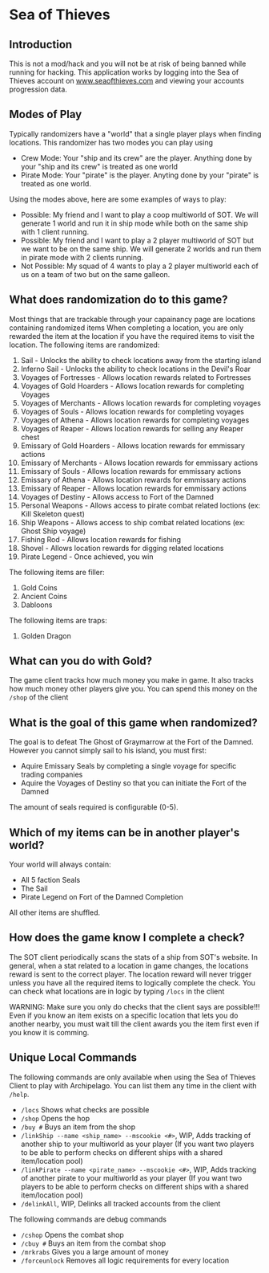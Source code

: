 # Sea of Thieves

## Introduction
This is not a mod/hack and you will not be at risk of being banned while running for hacking.
This application works by logging into the Sea of Thieves account on www.seaofthieves.com and viewing your accounts progression data.

## Modes of Play

Typically randomizers have a "world" that a single player plays when finding locations. This randomizer has two modes you can play using
- Crew Mode: Your "ship and its crew" are the player. Anything done by your "ship and its crew" is treated as one world
- Pirate Mode: Your "pirate" is the player. Anyting done by your "pirate" is treated as one world.

Using the modes above, here are some examples of ways to play:
- Possible: My friend and I want to play a coop multiworld of SOT. We will generate 1 world and run it in ship mode while both on the same ship with 1 client running.
- Possible: My friend and I want to play a 2 player multiworld of SOT but we want to be on the same ship. We will generate 2 worlds and run them in pirate mode with 2 clients running.
- Not Possible: My squad of 4 wants to play a 2 player multiworld each of us on a team of two but on the same galleon.

## What does randomization do to this game?

Most things that are trackable through your capainancy page are locations containing randomized items
When completing a location, you are only rewarded the item at the location if you have the required items to visit the location.
The following items are randomized:
1. Sail - Unlocks the ability to check locations away from the starting island
2. Inferno Sail - Unlocks the ability to check locations in the Devil's Roar
3. Voyages of Fortresses - Allows location rewards related to Fortresses
4. Voyages of Gold Hoarders - Allows location rewards for completing Voyages
5. Voyages of Merchants - Allows location rewards for completing  voyages
6. Voyages of Souls - Allows location rewards for completing voyages
7. Voyages of Athena - Allows location rewards for completing voyages
8. Voyages of Reaper - Allows location rewards for selling any Reaper chest
9. Emissary of Gold Hoarders - Allows location rewards for emmissary actions
10. Emissary of Merchants - Allows location rewards for emmissary actions
11. Emissary of Souls - Allows location rewards for emmissary actions
12. Emissary of Athena - Allows location rewards for emmissary actions
13. Emissary of Reaper - Allows location rewards for emmissary actions
14. Voyages of Destiny - Allows access to Fort of the Damned
15. Personal Weapons - Allows access to pirate combat related loctions (ex: Kill Skeleton quest)
16. Ship Weapons - Allows access to ship combat related locations (ex: Ghost Ship voyage)
17. Fishing Rod - Allows location rewards for fishing
18. Shovel - Allows location rewards for digging related locations
19. Pirate Legend - Once achieved, you win

The following items are filler:
1. Gold Coins
2. Ancient Coins
3. Dabloons

The following items are traps:
1. Golden Dragon

## What can you do with Gold?
The game client tracks how much money you make in game. It also tracks how much money other players give you.
You can spend this money on the `/shop` of the client

## What is the goal of this game when randomized?

The goal is to defeat The Ghost of Graymarrow at the Fort of the Damned.
However you cannot simply sail to his island, you must first:
* Aquire Emissary Seals by completing a single voyage for specific trading companies
* Aquire the Voyages of Destiny so that you can initiate the Fort of the Damned

The amount of seals required is configurable (0-5).


## Which of my items can be in another player's world?

Your world will always contain:
- All 5 faction Seals 
- The Sail
- Pirate Legend on Fort of the Damned Completion

All other items are shuffled.

## How does the game know I complete a check?
The SOT client periodically scans the stats of a ship from SOT's website. 
In general, when a stat related to a location in game changes, the locations reward is sent to the correct player.
The location reward will never trigger unless you have all the required items to logically complete the check.
You can check what locations are in logic by typing `/locs` in the client

WARNING: Make sure you only do checks that the client says are possible!!! Even if you know an item exists on a specific location that lets you do another nearby, you must wait till the client awards you the item first even if you know it is comming.

## Unique Local Commands

The following commands are only available when using the Sea of Thieves Client to play with Archipelago. You can list them any time in the client with `/help`.

* `/locs` Shows what checks are possible
* `/shop` Opens the hop
* `/buy #` Buys an item from the shop
* `/linkShip --name <ship_name> --mscookie <#>`, WIP, Adds tracking of another ship to your multiworld as your player (If you want two players to be able to perform checks on different ships with a shared item/location pool)
* `/linkPirate --name <pirate_name> --mscookie <#>`, WIP, Adds tracking of another pirate to your multiworld as your player (If you want two players to be able to perform checks on different ships with a shared item/location pool)
* `/delinkAll`, WIP, Delinks all tracked accounts from the client

The following commands are debug commands

* `/cshop` Opens the combat shop
* `/cbuy #` Buys an item from the combat shop
* `/mrkrabs` Gives you a large amount of money
* `/forceunlock` Removes all logic requirements for every location